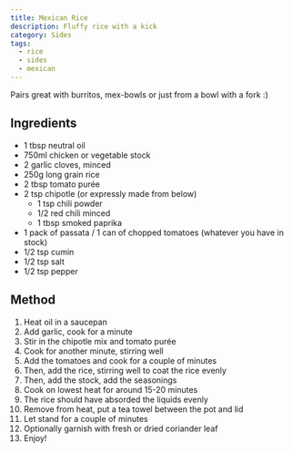 ```yaml
---
title: Mexican Rice
description: Fluffy rice with a kick
category: Sides
tags:
  - rice
  - sides
  - mexican
---
```


Pairs great with burritos, mex-bowls or just from a bowl with a fork :)

## Ingredients

- 1 tbsp neutral oil
- 750ml chicken or vegetable stock
- 2 garlic cloves, minced
- 250g long grain rice
- 2 tbsp tomato purée
- 2 tsp chipotle (or expressly made from below)
  - 1 tsp chili powder
  - 1/2 red chili minced
  - 1 tbsp smoked paprika
- 1 pack of passata / 1 can of chopped tomatoes (whatever you have in stock)
- 1/2 tsp cumin
- 1/2 tsp salt
- 1/2 tsp pepper

## Method

1. Heat oil in a saucepan
2. Add garlic, cook for a minute
3. Stir in the chipotle mix and tomato purée
4. Cook for another minute, stirring well
5. Add the tomatoes and cook for a couple of minutes
6. Then, add the rice, stirring well to coat the rice evenly
7. Then, add the stock, add the seasonings
8. Cook on lowest heat for around 15-20 minutes
9. The rice should have absorded the liquids evenly
10. Remove from heat, put a tea towel between the pot and lid
11. Let stand for a couple of minutes
12. Optionally garnish with fresh or dried coriander leaf
13. Enjoy!
